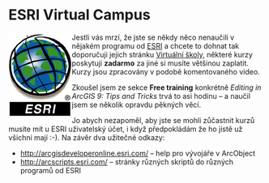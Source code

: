 <!--
title : ESRI Virtual Campus
author : Roman Ožana <ozana@omdesign.cz>
date : 9.3.2006 20:11:32
tags : ESRI, GIS
-->

# ESRI Virtual Campus

<img class="alignleft" src="esri.png" alt="Logo ESRI" width="125" height="166" align="left" />Jestli vás mrzí, že jste se někdy něco nenaučili v nějakém programu od [ESRI][1] a chcete to dohnat tak doporučuji jejich stránku [Virtuální školy][2], některé kurzy poskytují **zadarmo** za jiné si musíte většinou zaplatit. Kurzy jsou zpracovány v podobě komentovaného video.

Zkoušel jsem ze sekce **Free training** konkrétně _Editing in ArcGIS 9: Tips and Tricks_ trvá to asi hodinu &#8211; a naučil jsem se několik opravdu pěkných věcí.

Jo abych nezapoměl, aby jste se mohli zůčastnit kurzů musíte mít u ESRI uživatelský účet, i když předpokládám že ho jistě už všichni mají :-). Na závěr dva užitečné odkazy:

  * <http://arcgisdeveloperonline.esri.com/> &#8211; help pro vývojáře v ArcObject
  * <http://arcscripts.esri.com/> &#8211; stránky různých skriptů do různých programů od ESRI

 [1]: http://www.esri.com/ "Stránky firmy ESRI"
 [2]: http://campus.esri.com/ "ESRI Virtual Campus"
